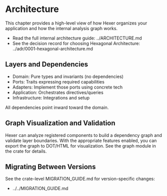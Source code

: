 # Architecture

This chapter provides a high-level view of how Hexer organizes your application and how the internal analysis graph works.

- Read the full internal architecture guide: ../ARCHITECTURE.md
- See the decision record for choosing Hexagonal Architecture: ../adr/0001-hexagonal-architecture.md

## Layers and Dependencies

- Domain: Pure types and invariants (no dependencies)
- Ports: Traits expressing required capabilities
- Adapters: Implement those ports using concrete tech
- Application: Orchestrates directives/queries
- Infrastructure: Integrations and setup

All dependencies point inward toward the domain.

## Graph Visualization and Validation

Hexer can analyze registered components to build a dependency graph and validate layer boundaries. With the appropriate features enabled, you can export the graph to DOT/HTML for visualization. See the graph module in the crate for details.

## Migrating Between Versions

See the crate-level MIGRATION_GUIDE.md for version-specific changes:

- ../../MIGRATION_GUIDE.md
